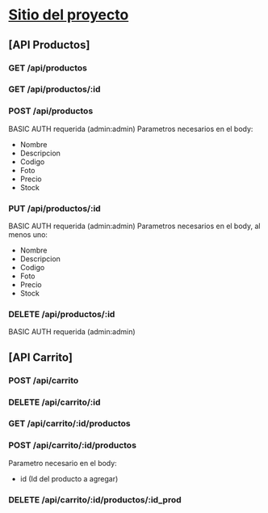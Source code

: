 # [Sitio del proyecto](https://coderhouse-14.nclotet.com.ar/)

## [API Productos]

### GET /api/productos
### GET /api/productos/:id
### POST /api/productos
BASIC AUTH requerida (admin:admin)
Parametros necesarios en el body:
- Nombre
- Descripcion
- Codigo
- Foto
- Precio
- Stock

### PUT /api/productos/:id
BASIC AUTH requerida (admin:admin)
Parametros necesarios en el body, al menos uno:
- Nombre
- Descripcion
- Codigo
- Foto
- Precio
- Stock

### DELETE /api/productos/:id
BASIC AUTH requerida (admin:admin)

## [API Carrito]

### POST /api/carrito
### DELETE /api/carrito/:id
### GET /api/carrito/:id/productos
### POST /api/carrito/:id/productos
Parametro necesario en el body:
- id (Id del producto a agregar)

### DELETE /api/carrito/:id/productos/:id_prod
